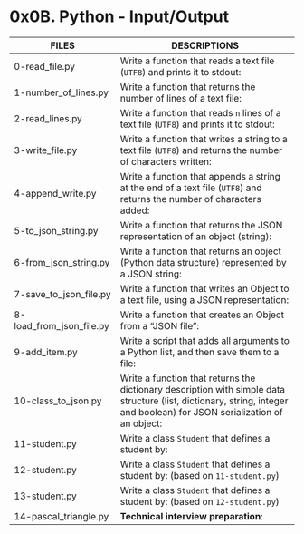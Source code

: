 # 0x0B. Python - Input/Output

|FILES| DESCRIPTIONS|
|---|---|
|0-read_file.py|  Write a function that reads a text file (```UTF8```) and prints it to stdout:|
|1-number_of_lines.py|  Write a function that returns the number of lines of a text file:|
|2-read_lines.py|  Write a function that reads ```n``` lines of a text file (```UTF8```) and prints it to stdout:|
|3-write_file.py|  Write a function that writes a string to a text file (```UTF8```) and returns the number of characters written:|
|4-append_write.py|  Write a function that appends a string at the end of a text file (```UTF8```) and returns the number of characters added:|
|5-to_json_string.py|  Write a function that returns the JSON representation of an object (string):|
|6-from_json_string.py|  Write a function that returns an object (Python data structure) represented by a JSON string:|
|7-save_to_json_file.py|  Write a function that writes an Object to a text file, using a JSON representation:|
|8-load_from_json_file.py|  Write a function that creates an Object from a “JSON file”:|
|9-add_item.py|  Write a script that adds all arguments to a Python list, and then save them to a file:|
|10-class_to_json.py|  Write a function that returns the dictionary description with simple data structure (list, dictionary, string, integer and boolean) for JSON serialization of an object:|
|11-student.py|  Write a class ```Student``` that defines a student by:|
|12-student.py|  Write a class ```Student``` that defines a student by: (based on ```11-student.py```)|
|13-student.py|  Write a class ```Student``` that defines a student by: (based on ```12-student.py```)|
|14-pascal_triangle.py|  <strong>Technical interview preparation</strong>: |

